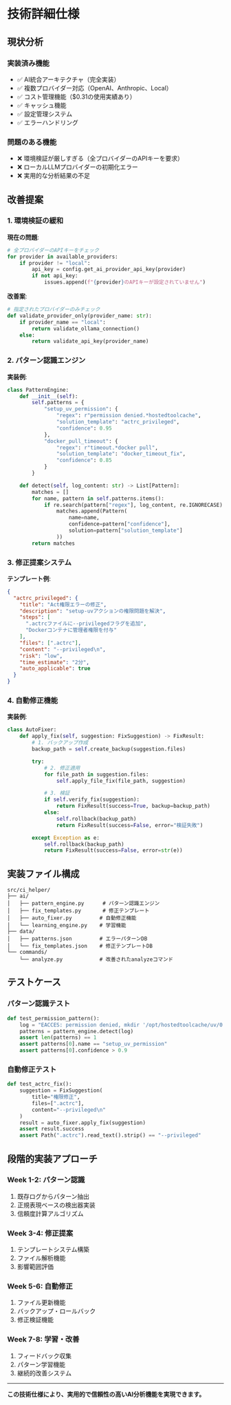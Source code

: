 # 技術詳細仕様

## 現状分析

### 実装済み機能
- ✅ AI統合アーキテクチャ（完全実装）
- ✅ 複数プロバイダー対応（OpenAI、Anthropic、Local）
- ✅ コスト管理機能（$0.31の使用実績あり）
- ✅ キャッシュ機能
- ✅ 設定管理システム
- ✅ エラーハンドリング

### 問題のある機能
- ❌ 環境検証が厳しすぎる（全プロバイダーのAPIキーを要求）
- ❌ ローカルLLMプロバイダーの初期化エラー
- ❌ 実用的な分析結果の不足

## 改善提案

### 1. 環境検証の緩和

**現在の問題**:
```python
# 全プロバイダーのAPIキーをチェック
for provider in available_providers:
    if provider != "local":
        api_key = config.get_ai_provider_api_key(provider)
        if not api_key:
            issues.append(f"{provider}のAPIキーが設定されていません")
```

**改善案**:
```python
# 指定されたプロバイダーのみチェック
def validate_provider_only(provider_name: str):
    if provider_name == "local":
        return validate_ollama_connection()
    else:
        return validate_api_key(provider_name)
```

### 2. パターン認識エンジン

**実装例**:
```python
class PatternEngine:
    def __init__(self):
        self.patterns = {
            "setup_uv_permission": {
                "regex": r"permission denied.*hostedtoolcache",
                "solution_template": "actrc_privileged",
                "confidence": 0.95
            },
            "docker_pull_timeout": {
                "regex": r"timeout.*docker pull",
                "solution_template": "docker_timeout_fix",
                "confidence": 0.85
            }
        }

    def detect(self, log_content: str) -> List[Pattern]:
        matches = []
        for name, pattern in self.patterns.items():
            if re.search(pattern["regex"], log_content, re.IGNORECASE):
                matches.append(Pattern(
                    name=name,
                    confidence=pattern["confidence"],
                    solution=pattern["solution_template"]
                ))
        return matches
```

### 3. 修正提案システム

**テンプレート例**:
```json
{
  "actrc_privileged": {
    "title": "Act権限エラーの修正",
    "description": "setup-uvアクションの権限問題を解決",
    "steps": [
      ".actrcファイルに--privilegedフラグを追加",
      "Dockerコンテナに管理者権限を付与"
    ],
    "files": [".actrc"],
    "content": "--privileged\n",
    "risk": "low",
    "time_estimate": "2分",
    "auto_applicable": true
  }
}
```

### 4. 自動修正機能

**実装例**:
```python
class AutoFixer:
    def apply_fix(self, suggestion: FixSuggestion) -> FixResult:
        # 1. バックアップ作成
        backup_path = self.create_backup(suggestion.files)

        try:
            # 2. 修正適用
            for file_path in suggestion.files:
                self.apply_file_fix(file_path, suggestion)

            # 3. 検証
            if self.verify_fix(suggestion):
                return FixResult(success=True, backup=backup_path)
            else:
                self.rollback(backup_path)
                return FixResult(success=False, error="検証失敗")

        except Exception as e:
            self.rollback(backup_path)
            return FixResult(success=False, error=str(e))
```

## 実装ファイル構成

```
src/ci_helper/
├── ai/
│   ├── pattern_engine.py      # パターン認識エンジン
│   ├── fix_templates.py       # 修正テンプレート
│   ├── auto_fixer.py         # 自動修正機能
│   └── learning_engine.py    # 学習機能
├── data/
│   ├── patterns.json         # エラーパターンDB
│   └── fix_templates.json    # 修正テンプレートDB
└── commands/
    └── analyze.py            # 改善されたanalyzeコマンド
```

## テストケース

### パターン認識テスト
```python
def test_permission_pattern():
    log = "EACCES: permission denied, mkdir '/opt/hostedtoolcache/uv/0.9.5'"
    patterns = pattern_engine.detect(log)
    assert len(patterns) == 1
    assert patterns[0].name == "setup_uv_permission"
    assert patterns[0].confidence > 0.9
```

### 自動修正テスト
```python
def test_actrc_fix():
    suggestion = FixSuggestion(
        title="権限修正",
        files=[".actrc"],
        content="--privileged\n"
    )
    result = auto_fixer.apply_fix(suggestion)
    assert result.success
    assert Path(".actrc").read_text().strip() == "--privileged"
```

## 段階的実装アプローチ

### Week 1-2: パターン認識
1. 既存ログからパターン抽出
2. 正規表現ベースの検出器実装
3. 信頼度計算アルゴリズム

### Week 3-4: 修正提案
1. テンプレートシステム構築
2. ファイル解析機能
3. 影響範囲評価

### Week 5-6: 自動修正
1. ファイル更新機能
2. バックアップ・ロールバック
3. 修正検証機能

### Week 7-8: 学習・改善
1. フィードバック収集
2. パターン学習機能
3. 継続的改善システム

---

**この技術仕様により、実用的で信頼性の高いAI分析機能を実現できます。**
